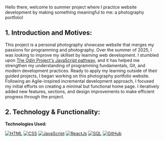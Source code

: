 Hello there, welcome to summer project where I practice website development by making something meaningful to me: a photography portfolio!

## 1. Introduction and Motives:
This project is a personal photography showcase website that merges my passions for programming and photography. Over the summer of 2025, I was looking to improve my skillset by learning web development. I stumbled upon [The Odin Project's JavaScript pathway](https://www.theodinproject.com/paths/full-stack-javascript), and it has helped me strengthen my understanding of programming fundamentals, Git, and modern development practices. Ready to apply my learning outside of their guided projects, I began working on this photography portfolio website. Following an Agile-inspired incremental development approach, I focused my initial efforts on creating a minimal but functional home page. I iteratively added new features, sections, and design improvements to make efficient progress through the project. 

## 2. Technology & Functionality:
**Technologies Used:**

[![HTML](https://img.shields.io/badge/HTML-%23E34F26.svg?logo=html5&logoColor=white)](#)
[![CSS](https://img.shields.io/badge/CSS-639?logo=css&logoColor=fff)](#)
[![JavaScript](https://img.shields.io/badge/JavaScript-F7A400?logo=javascript&logoColor=fff)](#)
[![ReactJs](https://img.shields.io/badge/ReactJs-149ECA?logo=react&logoColor=fff)](#)
[![SQL](https://img.shields.io/badge/SQL-00694d?logo=mysql&logoColor=fff)](#)
[![GitHub](https://img.shields.io/badge/GitHub-%23121011.svg?logo=github&logoColor=white)](#)
